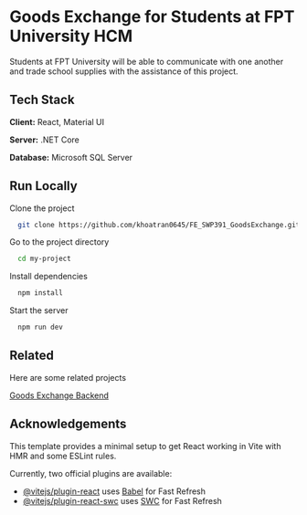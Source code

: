 
# Goods Exchange for Students at FPT University HCM

Students at FPT University will be able to communicate with one another and trade school supplies with the assistance of this project.

## Tech Stack

**Client:** React, Material UI

**Server:** .NET Core

**Database:** Microsoft SQL Server

## Run Locally

Clone the project

```bash
  git clone https://github.com/khoatran0645/FE_SWP391_GoodsExchange.git
```

Go to the project directory

```bash
  cd my-project
```

Install dependencies

```bash
  npm install
```

Start the server

```bash
  npm run dev
```

## Related

Here are some related projects

[Goods Exchange Backend](https://github.com/hauzanq/BE_SWP391_GoodsExchange.git)

## Acknowledgements

This template provides a minimal setup to get React working in Vite with HMR and some ESLint rules.

Currently, two official plugins are available:

- [@vitejs/plugin-react](https://github.com/vitejs/vite-plugin-react/blob/main/packages/plugin-react/README.md) uses [Babel](https://babeljs.io/) for Fast Refresh
- [@vitejs/plugin-react-swc](https://github.com/vitejs/vite-plugin-react-swc) uses [SWC](https://swc.rs/) for Fast Refresh
